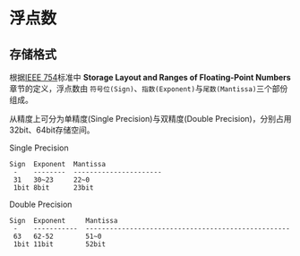 # 浮点数

## 存储格式
根据[IEEE 754](https://web.archive.org/web/20070505021348/http://babbage.cs.qc.edu/courses/cs341/IEEE-754references.html)标准中
__Storage Layout and Ranges of Floating-Point Numbers__ 章节的定义，浮点数由
`符号位(Sign)`、`指数(Exponent)`与`尾数(Mantissa)`三个部份组成。

从精度上可分为单精度(Single Precision)与双精度(Double Precision)，分别占用32bit、64bit存储空间。

Single Precision
```
Sign  Exponent  Mantissa
 -    --------  ----------------------
 31   30~23     22~0
 1bit 8bit      23bit
```
Double Precision
```
Sign  Exponent     Mantissa
 -    -----------  ---------------------------------------------------
 63   62-52        51~0
 1bit 11bit        52bit
```
